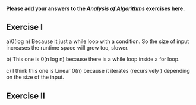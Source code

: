 #### Please add your answers to the ***Analysis of  Algorithms*** exercises here.

## Exercise I

a)0(log n) Because it just a while loop with a condition. So the size of input increases the runtime space will grow too, slower.


b) This one is 0(n log n) because there is a while loop inside a for loop.


c) I think this one is Linear 0(n) because it iterates (recursively ) depending on the size of the input.

## Exercise II


